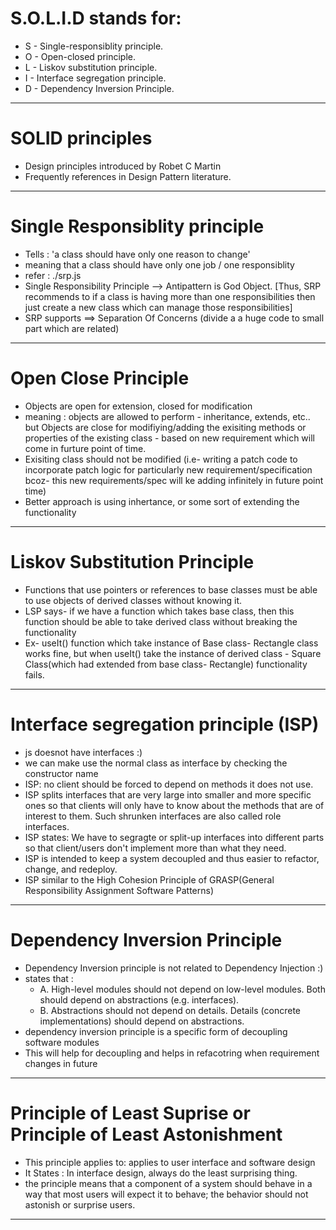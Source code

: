 # S.O.L.I.D stands for:

- S - Single-responsiblity principle.
- O - Open-closed principle.
- L - Liskov substitution principle.
- I - Interface segregation principle.
- D - Dependency Inversion Principle.

---

# SOLID principles

- Design principles introduced by Robet C Martin
- Frequently references in Design Pattern literature.

---

# Single Responsiblity principle

- Tells : 'a class should have only one reason to change'
- meaning that a class should have only one job / one responsiblity
- refer : ./srp.js
- Single Responsibility Principle --> Antipattern is God Object. [Thus, SRP recommends to if a class is having more than one responsibilities then just create a new class which can manage those responsibilities]
- SRP supports ==> Separation Of Concerns (divide a a huge code to small part which are related)

---

# Open Close Principle

- Objects are open for extension, closed for modification
- meaning : objects are allowed to perform - inheritance, extends, etc.. but Objects are close for modifiying/adding the exisiting methods or properties of the existing class - based on new requirement which will come in furture point of time.
- Exisiting class should not be modified (i.e- writing a patch code to incorporate patch logic for particularly new requirement/specification bcoz- this new requirements/spec will ke adding infinitely in future point time)
- Better approach is using inhertance, or some sort of extending the functionality

---

# Liskov Substitution Principle

- Functions that use pointers or references to base classes must be able to use objects of derived classes without knowing it.
- LSP says- if we have a function which takes base class, then this function should be able to take derived class without breaking the functionality
- Ex- useIt() function which take instance of Base class- Rectangle class works fine, but when useIt() take the instance of derived class - Square Class(which had extended from base class- Rectangle) functionality fails.

---

# Interface segregation principle (ISP)

- js doesnot have interfaces :)
- we can make use the normal class as interface by checking the constructor name
- ISP: no client should be forced to depend on methods it does not use.
- ISP splits interfaces that are very large into smaller and more specific ones so that clients will only have to know about the methods that are of interest to them. Such shrunken interfaces are also called role interfaces.
- ISP states: We have to segragte or split-up interfaces into different parts so that client/users don't implement more than what they need.
- ISP is intended to keep a system decoupled and thus easier to refactor, change, and redeploy.
- ISP similar to the High Cohesion Principle of GRASP(General Responsibility Assignment Software Patterns)

---

# Dependency Inversion Principle

- Dependency Inversion principle is not related to Dependency Injection :)
- states that :
  - A. High-level modules should not depend on low-level modules. Both should depend on abstractions (e.g. interfaces).
  - B. Abstractions should not depend on details. Details (concrete implementations) should depend on abstractions.
- dependency inversion principle is a specific form of decoupling software modules
- This will help for decoupling and helps in refacotring when requirement changes in future

---

# Principle of Least Suprise or Principle of Least Astonishment

- This principle applies to: applies to user interface and software design
- It States : In interface design, always do the least surprising thing.
- the principle means that a component of a system should behave in a way that most users will expect it to behave; the behavior should not astonish or surprise users.

---
